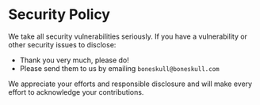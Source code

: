 # Security Policy

We take all security vulnerabilities seriously.
If you have a vulnerability or other security issues to disclose:

- Thank you very much, please do!
- Please send them to us by emailing `boneskull@boneskull.com`

We appreciate your efforts and responsible disclosure and will make every effort to acknowledge your contributions.
